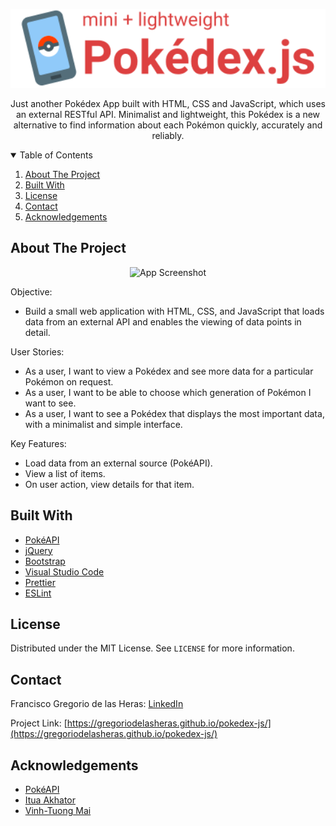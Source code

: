 <!-- PROJECT LOGO -->
<p align="center">
  <a href="https://gregoriodelasheras.github.io/pokedex-js/">
    <img src="img/logo-readme.svg" alt="Logo" width="600">
  </a>
  <p align="center">
    Just another Pokédex App built with HTML, CSS and JavaScript, which uses an external RESTful API. Minimalist and lightweight, this Pokédex is a new alternative to find information about each Pokémon quickly, accurately and reliably.
  </p>
</p>

<!-- TABLE OF CONTENTS -->
<details open="open">
  <summary>Table of Contents</summary>
  <ol>
    <li><a href="#about-the-project">About The Project</a></li>
    <li><a href="#built-with">Built With</a></li>
    <li><a href="#license">License</a></li>
    <li><a href="#contact">Contact</a></li>
    <li><a href="#acknowledgements">Acknowledgements</a></li>
  </ol>
</details>

<!-- ABOUT THE PROJECT -->
## About The Project

<p align="center">
  <img src="https://user-images.githubusercontent.com/77192223/118172042-35da6d00-b42c-11eb-8335-2adb65eab416.png" alt="App Screenshot">
</p>

Objective:
- Build a small web application with HTML, CSS, and JavaScript that loads data from an external API and enables the viewing of data points in detail.

User Stories:
- As a user, I want to view a Pokédex and see more data for a particular Pokémon on request.
- As a user, I want to be able to choose which generation of Pokémon I want to see.
- As a user, I want to see a Pokédex that displays the most important data, with a minimalist and simple interface.

Key Features: 
- Load data from an external source (PokéAPI).
- View a list of items.
- On user action, view details for that item.

## Built With

- [PokéAPI](https://github.com/PokeAPI/pokeapi)
- [jQuery](https://jquery.com/)
- [Bootstrap](https://getbootstrap.com/)
- [Visual Studio Code](https://code.visualstudio.com/)
- [Prettier](https://prettier.io/)
- [ESLint](https://eslint.org/)

## License

Distributed under the MIT License. See `LICENSE` for more information.

<!-- CONTACT -->
## Contact

Francisco Gregorio de las Heras: [LinkedIn](https://www.linkedin.com/in/francisco-gregorio-de-las-heras/)

Project Link: [https://gregoriodelasheras.github.io/pokedex-js/](https://gregoriodelasheras.github.io/pokedex-js/)

<!-- ACKNOWLEDGEMENTS -->
## Acknowledgements

* [PokéAPI](https://github.com/PokeAPI/pokeapi)
* [Itua Akhator](https://github.com/iakhator)
* [Vinh-Tuong Mai](https://github.com/mvtuong)
